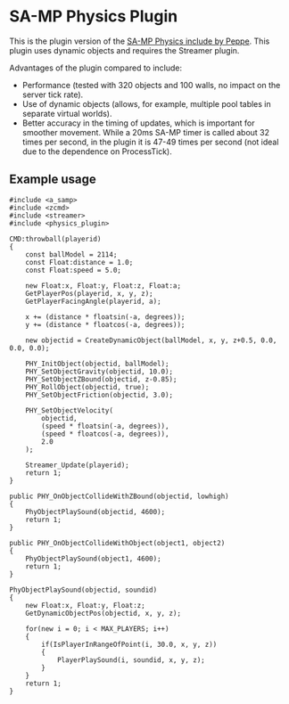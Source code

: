 # SA-MP Physics Plugin

This is the plugin version of the [SA-MP Physics include by Peppe](https://github.com/uPeppe/physics.inc). This plugin uses dynamic objects and requires the Streamer plugin.

Advantages of the plugin compared to include:
- Performance (tested with 320 objects and 100 walls, no impact on the server tick rate).
- Use of dynamic objects (allows, for example, multiple pool tables in separate virtual worlds).
- Better accuracy in the timing of updates, which is important for smoother movement. While a 20ms SA-MP timer is called about 32 times per second, in the plugin it is 47-49 times per second (not ideal due to the dependence on ProcessTick).

## Example usage
```pawn
#include <a_samp>
#include <zcmd>
#include <streamer>
#include <physics_plugin>

CMD:throwball(playerid)
{
	const ballModel = 2114;
	const Float:distance = 1.0;
	const Float:speed = 5.0;

	new Float:x, Float:y, Float:z, Float:a;
	GetPlayerPos(playerid, x, y, z);
	GetPlayerFacingAngle(playerid, a);

	x += (distance * floatsin(-a, degrees));
	y += (distance * floatcos(-a, degrees));

	new objectid = CreateDynamicObject(ballModel, x, y, z+0.5, 0.0, 0.0, 0.0);
	
	PHY_InitObject(objectid, ballModel);
	PHY_SetObjectGravity(objectid, 10.0);
	PHY_SetObjectZBound(objectid, z-0.85);
	PHY_RollObject(objectid, true);
	PHY_SetObjectFriction(objectid, 3.0);

	PHY_SetObjectVelocity(
		objectid,
		(speed * floatsin(-a, degrees)),
		(speed * floatcos(-a, degrees)),
		2.0
	);

	Streamer_Update(playerid);
	return 1;
}

public PHY_OnObjectCollideWithZBound(objectid, lowhigh)
{
	PhyObjectPlaySound(objectid, 4600);
	return 1;
}

public PHY_OnObjectCollideWithObject(object1, object2)
{
	PhyObjectPlaySound(object1, 4600);
	return 1;
}

PhyObjectPlaySound(objectid, soundid)
{
	new Float:x, Float:y, Float:z;
	GetDynamicObjectPos(objectid, x, y, z);

	for(new i = 0; i < MAX_PLAYERS; i++)
	{
		if(IsPlayerInRangeOfPoint(i, 30.0, x, y, z))
		{
			PlayerPlaySound(i, soundid, x, y, z);
		}
	}
	return 1;
}
```
